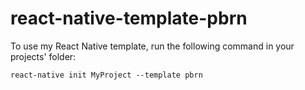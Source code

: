 # react-native-template-pbrn

To use my React Native template, run the following command in your projects' folder:
```
react-native init MyProject --template pbrn
```
